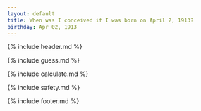 ```yaml
---
layout: default
title: When was I conceived if I was born on April 2, 1913?
birthday: Apr 02, 1913
---
```


{% include header.md %}

{% include guess.md %}

{% include calculate.md %}

{% include safety.md %}

{% include footer.md %}



